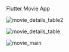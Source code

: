 Flutter Movie App


![movie_details_table2](https://user-images.githubusercontent.com/68226220/197365558-aa8e101b-a617-4432-ab08-dcd3c803aa24.png) 

![movie_details_table](https://user-images.githubusercontent.com/68226220/197365492-97f8dc96-430f-4532-9e1b-d3b6f95ceb06.png)

![movie_main](https://user-images.githubusercontent.com/68226220/197365495-19d99fb3-0cee-4a2a-accb-0dad77c6094c.png)

